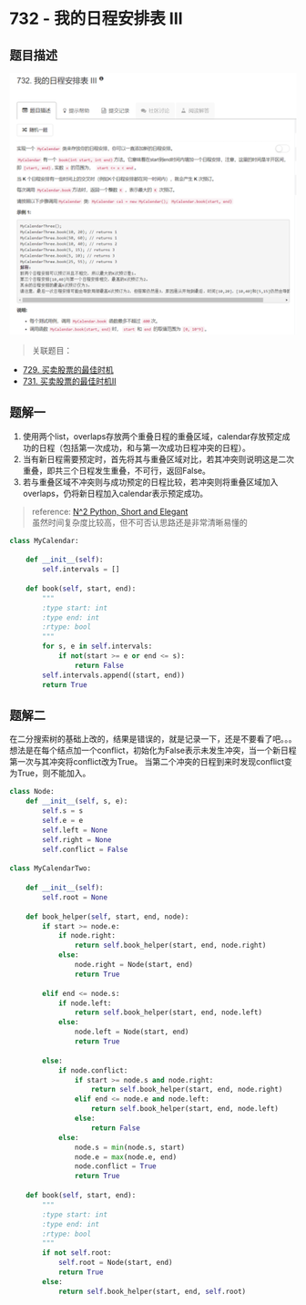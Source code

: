 # 732 - 我的日程安排表 III

## 题目描述
![problem](images/732.png)

>关联题目：  
- [729. 买卖股票的最佳时机](https://github.com/Rosevil1874/LeetCode/tree/master/Python-Solution/729_MyCalendar-I)
- [731. 买卖股票的最佳时机II](https://github.com/Rosevil1874/LeetCode/tree/master/Python-Solution/731_MyCalendar-II)

## 题解一
1. 使用两个list，overlaps存放两个重叠日程的重叠区域，calendar存放预定成功的日程（包括第一次成功，和与第一次成功日程冲突的日程）。  
2. 当有新日程需要预定时，首先将其与重叠区域对比，若其冲突则说明这是二次重叠，即共三个日程发生重叠，不可行，返回False。
3. 若与重叠区域不冲突则与成功预定的日程比较，若冲突则将重叠区域加入overlaps，仍将新日程加入calendar表示预定成功。

>reference: [N^2 Python, Short and Elegant](https://leetcode.com/problems/my-calendar-ii/discuss/109530/N2-Python-Short-and-Elegant)  
虽然时间复杂度比较高，但不可否认思路还是非常清晰易懂的  

```python
class MyCalendar:

    def __init__(self):
        self.intervals = []

    def book(self, start, end):
        """
        :type start: int
        :type end: int
        :rtype: bool
        """
        for s, e in self.intervals:
        	if not(start >= e or end <= s):
        		return False
        self.intervals.append((start, end))
        return True
```


## 题解二
在二分搜索树的基础上改的，结果是错误的，就是记录一下，还是不要看了吧。。。  
想法是在每个结点加一个conflict，初始化为False表示未发生冲突，当一个新日程第一次与其冲突将conflict改为True。
当第二个冲突的日程到来时发现conflict变为True，则不能加入。
```python
class Node:
    def __init__(self, s, e):
        self.s = s
        self.e = e
        self.left = None
        self.right = None
        self.conflict = False

class MyCalendarTwo:

    def __init__(self):
        self.root = None

    def book_helper(self, start, end, node):
        if start >= node.e:
            if node.right:
                return self.book_helper(start, end, node.right)
            else:
                node.right = Node(start, end)
                return True

        elif end <= node.s:
            if node.left:
                return self.book_helper(start, end, node.left)
            else:
                node.left = Node(start, end)
                return True

        else:
            if node.conflict:
                if start >= node.s and node.right:
                    return self.book_helper(start, end, node.right)
                elif end <= node.e and node.left:
                    return self.book_helper(start, end, node.left)
                else:
                    return False
            else:
                node.s = min(node.s, start)
                node.e = max(node.e, end)
                node.conflict = True
                return True

    def book(self, start, end):
        """
        :type start: int
        :type end: int
        :rtype: bool
        """
        if not self.root:
            self.root = Node(start, end)
            return True
        else:
            return self.book_helper(start, end, self.root)

```